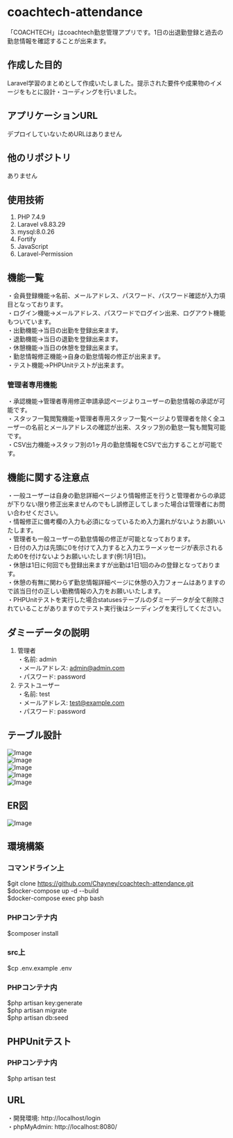 # coachtech-attendance
「COACHTECH」はcoachtech勤怠管理アプリです。1日の出退勤登録と過去の勤怠情報を確認することが出来ます。

## 作成した目的
Laravel学習のまとめとして作成いたしました。提示された要件や成果物のイメージをもとに設計・コーディングを行いました。

## アプリケーションURL
デプロイしていないためURLはありません

## 他のリポジトリ
ありません

## 使用技術
1. PHP 7.4.9
2. Laravel v8.83.29
3. mysql:8.0.26
4. Fortify
5. JavaScript
6. Laravel-Permission

## 機能一覧
・会員登録機能→名前、メールアドレス、パスワード、パスワード確認が入力項目となっております。  
・ログイン機能→メールアドレス、パスワードでログイン出来、ログアウト機能もついています。  
・出勤機能→当日の出勤を登録出来ます。  
・退勤機能→当日の退勤を登録出来ます。  
・休憩機能→当日の休憩を登録出来ます。  
・勤怠情報修正機能→自身の勤怠情報の修正が出来ます。  
・テスト機能→PHPUnitテストが出来ます。

### 管理者専用機能
・承認機能→管理者専用修正申請承認ページよりユーザーの勤怠情報の承認が可能です。  
・スタッフ一覧閲覧機能→管理者専用スタッフ一覧ページより管理者を除く全ユーザーの名前とメールアドレスの確認が出来、スタッフ別の勤怠一覧も閲覧可能です。  
・CSV出力機能→スタッフ別の1ヶ月の勤怠情報をCSVで出力することが可能です。

## 機能に関する注意点 
・一般ユーザーは自身の勤怠詳細ページより情報修正を行うと管理者からの承認が下りない限り修正出来ませんのでもし誤修正してしまった場合は管理者にお問い合わせください。   
・情報修正に備考欄の入力も必須になっているため入力漏れがないようお願いいたします。  
・管理者も一般ユーザーの勤怠情報の修正が可能となっております。  
・日付の入力は先頭に0を付けて入力すると入力エラーメッセージが表示されるため0を付けないようお願いいたします(例:1月1日)。  
・休憩は1日に何回でも登録出来ますが出勤は1日1回のみの登録となっております。  
・休憩の有無に関わらず勤怠情報詳細ページに休憩の入力フォームはありますので該当日付の正しい勤務情報の入力をお願いいたします。  
・PHPUnitテストを実行した場合statusesテーブルのダミーデータが全て削除されていることがありますのでテスト実行後はシーディングを実行してください。

## ダミーデータの説明
1.	管理者  
・名前: admin  
・メールアドレス: admin@admin.com  
・パスワード: password  
2.	テストユーザー  
・名前: test  
・メールアドレス: test@example.com  
・パスワード: password

## テーブル設計
![Image](https://github.com/user-attachments/assets/61f367fa-5bc1-4fd6-ae99-e39ea4fcb305)  
![Image](https://github.com/user-attachments/assets/6d67a9a2-14e9-4387-8d78-953f05a72934)  
![Image](https://github.com/user-attachments/assets/98a17594-b667-4e2c-a84c-1418eb4c9980)  
![Image](https://github.com/user-attachments/assets/64b45e12-612b-412b-b785-4f2b17d8c071)  
![Image](https://github.com/user-attachments/assets/f18078b2-1c37-4fb3-b702-130d2b4efe0b)

## ER図
![Image](https://github.com/user-attachments/assets/fb82e5cb-2377-4e24-9d4f-c204d47aaa1f)

## 環境構築

### コマンドライン上
$git clone https://github.com/Chayney/coachtech-attendance.git  
$docker-compose up -d --build  
$docker-compose exec php bash

### PHPコンテナ内
$composer install

### src上
$cp .env.example .env

### PHPコンテナ内
$php artisan key:generate  
$php artisan migrate  
$php artisan db:seed

## PHPUnitテスト

### PHPコンテナ内
$php artisan test

## URL
・開発環境: http://localhost/login  
・phpMyAdmin: http://localhost:8080/
